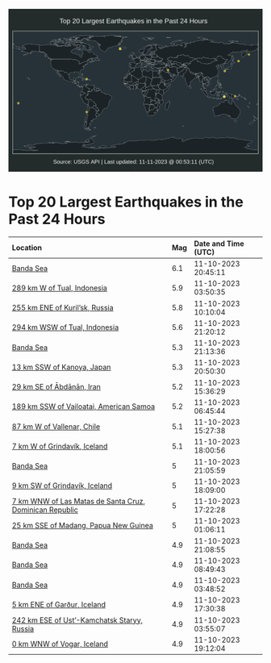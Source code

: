 ![Map](./map.png)

# Top 20 Largest Earthquakes in the Past 24 Hours

| Location | Mag | Date and Time (UTC) |
|:---|:---|:---|
| [Banda Sea](https://earthquake.usgs.gov/earthquakes/eventpage/us7000la7r) | 6.1 | 11-10-2023 20:45:11 |
| [289 km W of Tual, Indonesia](https://earthquake.usgs.gov/earthquakes/eventpage/us7000l9ze) | 5.9 | 11-10-2023 03:50:35 |
| [255 km ENE of Kuril’sk, Russia](https://earthquake.usgs.gov/earthquakes/eventpage/us7000la13) | 5.8 | 11-10-2023 10:10:04 |
| [294 km WSW of Tual, Indonesia](https://earthquake.usgs.gov/earthquakes/eventpage/us7000la8b) | 5.6 | 11-10-2023 21:20:12 |
| [Banda Sea](https://earthquake.usgs.gov/earthquakes/eventpage/us7000la87) | 5.3 | 11-10-2023 21:13:36 |
| [13 km SSW of Kanoya, Japan](https://earthquake.usgs.gov/earthquakes/eventpage/us7000la7u) | 5.3 | 11-10-2023 20:50:30 |
| [29 km SE of Ābdānān, Iran](https://earthquake.usgs.gov/earthquakes/eventpage/us7000la3j) | 5.2 | 11-10-2023 15:36:29 |
| [189 km SSW of Vailoatai, American Samoa](https://earthquake.usgs.gov/earthquakes/eventpage/us7000la04) | 5.2 | 11-10-2023 06:45:44 |
| [87 km W of Vallenar, Chile](https://earthquake.usgs.gov/earthquakes/eventpage/us7000la3e) | 5.1 | 11-10-2023 15:27:38 |
| [7 km W of Grindavík, Iceland](https://earthquake.usgs.gov/earthquakes/eventpage/us7000la69) | 5.1 | 11-10-2023 18:00:56 |
| [Banda Sea](https://earthquake.usgs.gov/earthquakes/eventpage/us7000la83) | 5 | 11-10-2023 21:05:59 |
| [9 km SW of Grindavík, Iceland](https://earthquake.usgs.gov/earthquakes/eventpage/us7000la6d) | 5 | 11-10-2023 18:09:00 |
| [7 km WNW of Las Matas de Santa Cruz, Dominican Republic](https://earthquake.usgs.gov/earthquakes/eventpage/us7000la5h) | 5 | 11-10-2023 17:22:28 |
| [25 km SSE of Madang, Papua New Guinea](https://earthquake.usgs.gov/earthquakes/eventpage/us7000l9z0) | 5 | 11-10-2023 01:06:11 |
| [Banda Sea](https://earthquake.usgs.gov/earthquakes/eventpage/us7000la85) | 4.9 | 11-10-2023 21:08:55 |
| [Banda Sea](https://earthquake.usgs.gov/earthquakes/eventpage/us7000la0u) | 4.9 | 11-10-2023 08:49:43 |
| [Banda Sea](https://earthquake.usgs.gov/earthquakes/eventpage/us7000l9zd) | 4.9 | 11-10-2023 03:48:52 |
| [5 km ENE of Garður, Iceland](https://earthquake.usgs.gov/earthquakes/eventpage/us7000la5q) | 4.9 | 11-10-2023 17:30:38 |
| [242 km ESE of Ust’-Kamchatsk Staryy, Russia](https://earthquake.usgs.gov/earthquakes/eventpage/us7000l9zi) | 4.9 | 11-10-2023 03:55:07 |
| [0 km WNW of Vogar, Iceland](https://earthquake.usgs.gov/earthquakes/eventpage/us7000la6z) | 4.9 | 11-10-2023 19:12:04 |
